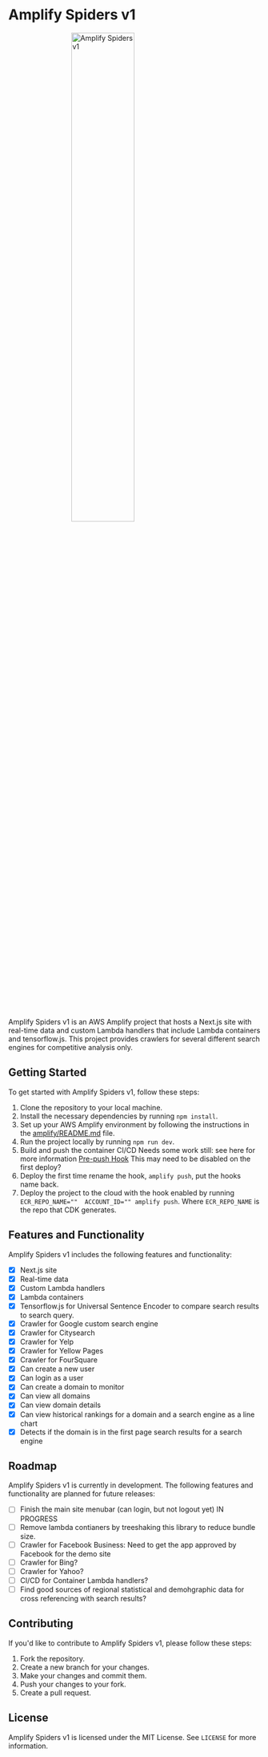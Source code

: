 # Amplify Spiders v1

<image style="position:relative; left:25%" src="./images/purple-spider.gif" alt="Amplify Spiders v1" width="50%">


Amplify Spiders v1 is an AWS Amplify project that hosts a Next.js site with real-time data and custom Lambda handlers that include Lambda containers and tensorflow.js. This project provides crawlers for several different search engines for competitive analysis only.

## Getting Started

To get started with Amplify Spiders v1, follow these steps:

1. Clone the repository to your local machine.
2. Install the necessary dependencies by running `npm install`.
3. Set up your AWS Amplify environment by following the instructions in the [amplify/README.md](amplify/README.md) file.
4. Run the project locally by running `npm run dev`.
5. Build and push the container CI/CD Needs some work still: see here for more information [Pre-push Hook](https://github.com/ExcitingTheory/amplify-spiders-v1/blob/main/amplify/hooks/pre-push.js) This may need to be disabled on the first deploy?
6. Deploy the first time rename the hook, `amplify push`, put the hooks name back.
7. Deploy the project to the cloud with the hook enabled by running `ECR_REPO_NAME=""  ACCOUNT_ID="" amplify push`. Where `ECR_REPO_NAME` is the repo that CDK generates.


## Features and Functionality

Amplify Spiders v1 includes the following features and functionality:

- [x] Next.js site
- [x] Real-time data
- [x] Custom Lambda handlers
- [x] Lambda containers
- [x] Tensorflow.js for Universal Sentence Encoder to compare search results to search query.
- [x] Crawler for Google custom search engine
- [x] Crawler for Citysearch
- [x] Crawler for Yelp
- [x] Crawler for Yellow Pages
- [x] Crawler for FourSquare
- [x] Can create a new user
- [x] Can login as a user
- [x] Can create a domain to monitor
- [x] Can view all domains
- [x] Can view domain details
- [x] Can view historical rankings for a domain and a search engine as a line chart
- [x] Detects if the domain is in the first page search results for a search engine

## Roadmap

Amplify Spiders v1 is currently in development. The following features and functionality are planned for future releases:


- [ ] Finish the main site menubar (can login, but not logout yet) IN PROGRESS
- [ ] Remove lambda contianers by treeshaking this library to reduce bundle size.
- [ ] Crawler for Facebook Business: Need to get the app approved by Facebook for the demo site
- [ ] Crawler for Bing?
- [ ] Crawler for Yahoo?
- [ ] CI/CD for Container Lambda handlers?
- [ ] Find good sources of regional statistical and demohgraphic data for cross referencing with search results?

## Contributing

If you'd like to contribute to Amplify Spiders v1, please follow these steps:

1. Fork the repository.
2. Create a new branch for your changes.
3. Make your changes and commit them.
4. Push your changes to your fork.
5. Create a pull request.

## License

Amplify Spiders v1 is licensed under the MIT License. See `LICENSE` for more information.
